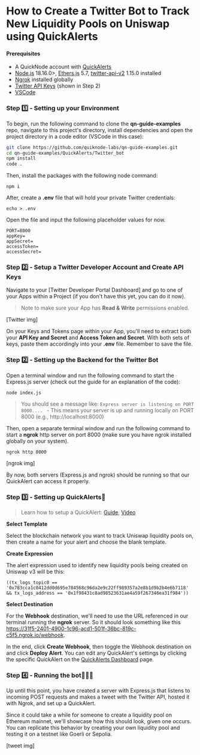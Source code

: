 # How to Create a Twitter Bot to Track New Liquidity Pools on Uniswap using QuickAlerts

#### Prerequisites

- A QuickNode account with [QuickAlerts](https://www.quicknode.com/quickalerts?utm_source=qn-github&utm_campaign=quickalerts_twitter_bot&utm_content=sign-up&utm_medium=generic)
- [Node.js]() 18.16.0>, [Ethers.js](https://docs.ethers.org/v5) 5.7, [twitter-api-v2](https://www.npmjs.com/package/twitter-api-v2) 1.15.0 installed
- [Ngrok](https://ngrok.com/) installed globally
- [Twitter API Keys](https://developer.twitter.com/en/portal/dashboard) (shown in Step 2)
- [VSCode](https://code.visualstudio.com/)

### Step 1️⃣ - Setting up your Environment

To begin, run the following command to clone the **qn-guide-examples** repo, navigate to this project's directory, install dependencies and open the project directory in a code editor (VSCode in this case):

```sh
git clone https://github.com/quiknode-labs/qn-guide-examples.git
cd qn-guide-examples/QuickAlerts/Twitter_bot
npm install
code .
```

Then, install the packages with the following node command:

```
npm i
```

After, create a **.env** file that will hold your private Twitter credentials:

```
echo > .env
```

Open the file and input the following placeholder values for now.

```
PORT=8000
appKey=
appSecret=
accessToken=
accessSecret=
```

### Step 2️⃣ - Setup a Twitter Developer Account and Create API Keys 

Navigate to your [Twitter Developer Portal Dashboard] and go to one of your Apps within a Project (if you don't have this yet, you can do it now).

> Note to make sure your App has **Read & Write** permissions enabled.

[Twitter img]

On your Keys and Tokens page within your App, you'll need to extract both your **API Key and Secret** and **Access Token and Secret**. With both sets of keys, paste them accordingly into your **.env** file. Remember to save the file.

### Step 2️⃣ - Setting up the Backend for the Twitter Bot

Open a terminal window and run the following command to start the Express.js server (check out the guide for an explanation of the code):

```
node index.js
```

> You should see a message like: `Express server is listening on PORT 8000.... ` - This means your server is up and running locally on PORT 8000 (e.g., http://localhost:8000)

Then, open a separate terminal window and run the following command to start a **ngrok** http server on port 8000 (make sure you have ngrok installed globally on your system).

```
ngrok http 8000
```

[ngrok img]

By now, both servers (Express.js and ngrok) should be running so that our QuickAlert can access it properly.

### Step 3️⃣ - Setting up QuickAlerts🔔

> Learn how to setup a QuickAlert:
[Guide](https://www.quicknode.com/guides/knowledge-base/an-overview-of-quicknodes-quickalerts), [Video](https://youtu.be/Y3UZDxX-ZD8)

**Select Template**

Select the blockchain network you want to track Uniswap liquidity pools on, then create a name for your alert and choose the blank template.

**Create Expression**

The alert expression used to identify new liquidity pools being created on Uniswap v3 will be this:

```
((tx_logs_topic0 == '0x783cca1c0412dd0d695e784568c96da2e9c22ff989357a2e8b1d9b2b4e6b7118' && tx_logs_address == '0x1f98431c8ad98523631ae4a59f267346ea31f984'))
```

**Select Destination**

For the **Webhook** destination, we'll need to use the URL referenced in our terminal running the **ngrok** server. So it should look something like this https://31f5-2401-4900-1c96-acd1-501f-36bc-819c-c5f5.ngrok.io/webhook.

In the end, click **Create Webhook**, then toggle the Webhook destination on and click **Deploy Alert**. You can edit any QuickAlert's settings by clicking the specific QuickAlert on the [QuickAlerts Dashboard](https://dashboard.quicknode.com/quick-alerts) page.

### Step 4️⃣ - Running the bot🏃‍♂️💨

Up until this point, you have created a server with Express.js that listens to incoming POST requests and makes a tweet with the Twitter API, hosted it with Ngrok, and set up a QuickAlert.

Since it could take a while for someone to create a liquidity pool on Ethereum mainnet, we'll showcase how this should look, given one occurs. You can replicate this behavior by creating your own liquidity pool and testing it on a testnet like Goerli or Sepolia.

[tweet img]

